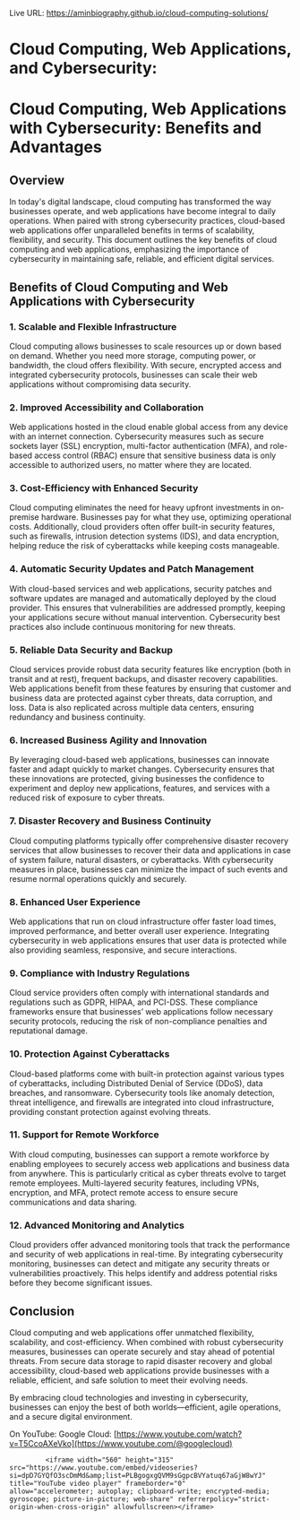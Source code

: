 Live URL: https://aminbiography.github.io/cloud-computing-solutions/

<h1>Cloud Computing, Web Applications, and Cybersecurity:</h1>

# Cloud Computing, Web Applications with Cybersecurity: Benefits and Advantages

## Overview

In today's digital landscape, cloud computing has transformed the way businesses operate, and web applications have become integral to daily operations. When paired with strong cybersecurity practices, cloud-based web applications offer unparalleled benefits in terms of scalability, flexibility, and security. This document outlines the key benefits of cloud computing and web applications, emphasizing the importance of cybersecurity in maintaining safe, reliable, and efficient digital services.

## Benefits of Cloud Computing and Web Applications with Cybersecurity

### 1. **Scalable and Flexible Infrastructure**
Cloud computing allows businesses to scale resources up or down based on demand. Whether you need more storage, computing power, or bandwidth, the cloud offers flexibility. With secure, encrypted access and integrated cybersecurity protocols, businesses can scale their web applications without compromising data security.

### 2. **Improved Accessibility and Collaboration**
Web applications hosted in the cloud enable global access from any device with an internet connection. Cybersecurity measures such as secure sockets layer (SSL) encryption, multi-factor authentication (MFA), and role-based access control (RBAC) ensure that sensitive business data is only accessible to authorized users, no matter where they are located.

### 3. **Cost-Efficiency with Enhanced Security**
Cloud computing eliminates the need for heavy upfront investments in on-premise hardware. Businesses pay for what they use, optimizing operational costs. Additionally, cloud providers often offer built-in security features, such as firewalls, intrusion detection systems (IDS), and data encryption, helping reduce the risk of cyberattacks while keeping costs manageable.

### 4. **Automatic Security Updates and Patch Management**
With cloud-based services and web applications, security patches and software updates are managed and automatically deployed by the cloud provider. This ensures that vulnerabilities are addressed promptly, keeping your applications secure without manual intervention. Cybersecurity best practices also include continuous monitoring for new threats.

### 5. **Reliable Data Security and Backup**
Cloud services provide robust data security features like encryption (both in transit and at rest), frequent backups, and disaster recovery capabilities. Web applications benefit from these features by ensuring that customer and business data are protected against cyber threats, data corruption, and loss. Data is also replicated across multiple data centers, ensuring redundancy and business continuity.

### 6. **Increased Business Agility and Innovation**
By leveraging cloud-based web applications, businesses can innovate faster and adapt quickly to market changes. Cybersecurity ensures that these innovations are protected, giving businesses the confidence to experiment and deploy new applications, features, and services with a reduced risk of exposure to cyber threats.

### 7. **Disaster Recovery and Business Continuity**
Cloud computing platforms typically offer comprehensive disaster recovery services that allow businesses to recover their data and applications in case of system failure, natural disasters, or cyberattacks. With cybersecurity measures in place, businesses can minimize the impact of such events and resume normal operations quickly and securely.

### 8. **Enhanced User Experience**
Web applications that run on cloud infrastructure offer faster load times, improved performance, and better overall user experience. Integrating cybersecurity in web applications ensures that user data is protected while also providing seamless, responsive, and secure interactions.

### 9. **Compliance with Industry Regulations**
Cloud service providers often comply with international standards and regulations such as GDPR, HIPAA, and PCI-DSS. These compliance frameworks ensure that businesses’ web applications follow necessary security protocols, reducing the risk of non-compliance penalties and reputational damage.

### 10. **Protection Against Cyberattacks**
Cloud-based platforms come with built-in protection against various types of cyberattacks, including Distributed Denial of Service (DDoS), data breaches, and ransomware. Cybersecurity tools like anomaly detection, threat intelligence, and firewalls are integrated into cloud infrastructure, providing constant protection against evolving threats.

### 11. **Support for Remote Workforce**
With cloud computing, businesses can support a remote workforce by enabling employees to securely access web applications and business data from anywhere. This is particularly critical as cyber threats evolve to target remote employees. Multi-layered security features, including VPNs, encryption, and MFA, protect remote access to ensure secure communications and data sharing.

### 12. **Advanced Monitoring and Analytics**
Cloud providers offer advanced monitoring tools that track the performance and security of web applications in real-time. By integrating cybersecurity monitoring, businesses can detect and mitigate any security threats or vulnerabilities proactively. This helps identify and address potential risks before they become significant issues.

## Conclusion

Cloud computing and web applications offer unmatched flexibility, scalability, and cost-efficiency. When combined with robust cybersecurity measures, businesses can operate securely and stay ahead of potential threats. From secure data storage to rapid disaster recovery and global accessibility, cloud-based web applications provide businesses with a reliable, efficient, and safe solution to meet their evolving needs.

By embracing cloud technologies and investing in cybersecurity, businesses can enjoy the best of both worlds—efficient, agile operations, and a secure digital environment.

On YouTube: 
Google Cloud:   [https://www.youtube.com/watch?v=T5CcoAXeVko](https://www.youtube.com/@googlecloud)

             <iframe width="560" height="315" src="https://www.youtube.com/embed/videoseries?si=dpD7GYQfO3scDmMd&amp;list=PLBgogxgQVM9sGgpcBVYatuq67aGjW8wYJ" title="YouTube video player" frameborder="0"         allow="accelerometer; autoplay; clipboard-write; encrypted-media; gyroscope; picture-in-picture; web-share" referrerpolicy="strict-origin-when-cross-origin" allowfullscreen></iframe>

                

         

